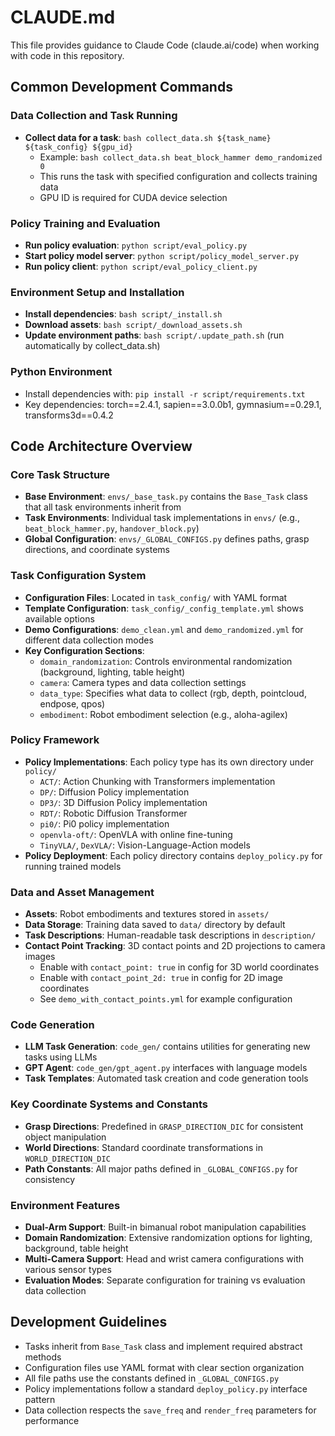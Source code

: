 # CLAUDE.md

This file provides guidance to Claude Code (claude.ai/code) when working with code in this repository.

## Common Development Commands

### Data Collection and Task Running
- **Collect data for a task**: `bash collect_data.sh ${task_name} ${task_config} ${gpu_id}`
  - Example: `bash collect_data.sh beat_block_hammer demo_randomized 0`
  - This runs the task with specified configuration and collects training data
  - GPU ID is required for CUDA device selection

### Policy Training and Evaluation
- **Run policy evaluation**: `python script/eval_policy.py`
- **Start policy model server**: `python script/policy_model_server.py`
- **Run policy client**: `python script/eval_policy_client.py`

### Environment Setup and Installation
- **Install dependencies**: `bash script/_install.sh`
- **Download assets**: `bash script/_download_assets.sh`
- **Update environment paths**: `bash script/.update_path.sh` (run automatically by collect_data.sh)

### Python Environment
- Install dependencies with: `pip install -r script/requirements.txt`
- Key dependencies: torch==2.4.1, sapien==3.0.0b1, gymnasium==0.29.1, transforms3d==0.4.2

## Code Architecture Overview

### Core Task Structure
- **Base Environment**: `envs/_base_task.py` contains the `Base_Task` class that all task environments inherit from
- **Task Environments**: Individual task implementations in `envs/` (e.g., `beat_block_hammer.py`, `handover_block.py`)
- **Global Configuration**: `envs/_GLOBAL_CONFIGS.py` defines paths, grasp directions, and coordinate systems

### Task Configuration System
- **Configuration Files**: Located in `task_config/` with YAML format
- **Template Configuration**: `task_config/_config_template.yml` shows available options
- **Demo Configurations**: `demo_clean.yml` and `demo_randomized.yml` for different data collection modes
- **Key Configuration Sections**:
  - `domain_randomization`: Controls environmental randomization (background, lighting, table height)
  - `camera`: Camera types and data collection settings
  - `data_type`: Specifies what data to collect (rgb, depth, pointcloud, endpose, qpos)
  - `embodiment`: Robot embodiment selection (e.g., aloha-agilex)

### Policy Framework
- **Policy Implementations**: Each policy type has its own directory under `policy/`
  - `ACT/`: Action Chunking with Transformers implementation
  - `DP/`: Diffusion Policy implementation
  - `DP3/`: 3D Diffusion Policy implementation
  - `RDT/`: Robotic Diffusion Transformer
  - `pi0/`: Pi0 policy implementation
  - `openvla-oft/`: OpenVLA with online fine-tuning
  - `TinyVLA/`, `DexVLA/`: Vision-Language-Action models
- **Policy Deployment**: Each policy directory contains `deploy_policy.py` for running trained models

### Data and Asset Management
- **Assets**: Robot embodiments and textures stored in `assets/`
- **Data Storage**: Training data saved to `data/` directory by default
- **Task Descriptions**: Human-readable task descriptions in `description/`
- **Contact Point Tracking**: 3D contact points and 2D projections to camera images
  - Enable with `contact_point: true` in config for 3D world coordinates
  - Enable with `contact_point_2d: true` in config for 2D image coordinates
  - See `demo_with_contact_points.yml` for example configuration

### Code Generation
- **LLM Task Generation**: `code_gen/` contains utilities for generating new tasks using LLMs
- **GPT Agent**: `code_gen/gpt_agent.py` interfaces with language models
- **Task Templates**: Automated task creation and code generation tools

### Key Coordinate Systems and Constants
- **Grasp Directions**: Predefined in `GRASP_DIRECTION_DIC` for consistent object manipulation
- **World Directions**: Standard coordinate transformations in `WORLD_DIRECTION_DIC`
- **Path Constants**: All major paths defined in `_GLOBAL_CONFIGS.py` for consistency

### Environment Features
- **Dual-Arm Support**: Built-in bimanual robot manipulation capabilities
- **Domain Randomization**: Extensive randomization options for lighting, background, table height
- **Multi-Camera Support**: Head and wrist camera configurations with various sensor types
- **Evaluation Modes**: Separate configuration for training vs evaluation data collection

## Development Guidelines

- Tasks inherit from `Base_Task` class and implement required abstract methods
- Configuration files use YAML format with clear section organization
- All file paths use the constants defined in `_GLOBAL_CONFIGS.py`
- Policy implementations follow a standard `deploy_policy.py` interface pattern
- Data collection respects the `save_freq` and `render_freq` parameters for performance